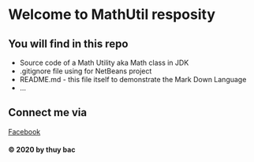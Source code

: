 # Welcome to MathUtil resposity
## You will find in this repo
* Source code of a Math Utility aka Math class in JDK
* .gitignore file using for NetBeans project
* README.md - this file itself to demonstrate the Mark Down Language
* ...
## Connect me via
[Facebook](https://facebook.com/profile.php?id=100010831787487)

#### © 2020 by thuy bac

